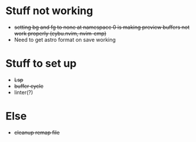 # Stuff not working
 - ~~setting bg and fg to none at namespace 0 is making preview buffers not work properly (cybu.nvim, nvim-cmp)~~
 - Need to get astro format on save working

# Stuff to set up
 - ~~Lsp~~
 - ~~buffer cycle~~
 - linter(?)

# Else
 - ~~cleanup remap file~~
